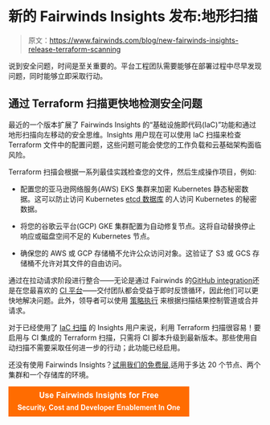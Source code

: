 # 新的 Fairwinds Insights 发布:地形扫描

> 原文：<https://www.fairwinds.com/blog/new-fairwinds-insights-release-terraform-scanning>

 说到安全问题，时间是至关重要的。平台工程团队需要能够在部署过程中尽早发现问题，同时能够立即采取行动。

## 通过 Terraform 扫描更快地检测安全问题

最近的一个版本扩展了 Fairwinds Insights 的“基础设施即代码(IaC)”功能和通过地形扫描向左移动的安全思维。Insights 用户现在可以使用 IaC 扫描来检查 Terraform 文件中的配置问题，这些问题可能会使您的工作负载和云基础架构面临风险。

Terraform 扫描会根据一系列最佳实践检查您的文件，然后生成操作项目，例如:

*   配置您的亚马逊网络服务(AWS) EKS 集群来加密 Kubernetes 静态秘密数据。这可以防止访问 Kubernetes [etcd 数据库](https://etcd.io/) 的人访问 Kubernetes 的秘密数据。

*   将您的谷歌云平台(GCP) GKE 集群配置为自动修复节点。这将自动替换停止响应或磁盘空间不足的 Kubernetes 节点。

*   确保您的 AWS 或 GCP 存储桶不允许公众访问对象。这验证了 S3 或 GCS 存储桶不允许对其文件的自由访问。

通过在拉动请求阶段进行整合——无论是通过 Fairwinds 的[GitHub integration](https://insights.docs.fairwinds.com/installation/ci/github/)还是在您最喜欢的 [CI 平台](https://insights.docs.fairwinds.com/installation/ci/insights-ci-script/)——交付团队都会受益于即时反馈循环，因此他们可以更快地解决问题。此外，领导者可以使用 [策略执行](https://www.fairwinds.com/enforce-kubernetes-policy) 来根据扫描结果控制管道或合并请求。

对于已经使用了 [IaC 扫描](https://www.fairwinds.com/blog/why-infrastructure-as-code-scanning-matters-for-kubernetes-configuration) 的 Insights 用户来说，利用 Terraform 扫描很容易！要启用与 CI 集成的 Terraform 扫描，只需将 CI 脚本升级到最新版本。那些使用自动扫描不需要采取任何进一步的行动；此功能已经启用。

还没有使用 Fairwinds Insights？[试用我们的免费层](https://www.fairwinds.com/blog/get-started-with-fairwinds-insights-free-tier),适用于多达 20 个节点、两个集群和一个存储库的环境。

[![Use Fairwinds Insights for Free Security, Cost and Developer Enablement In One](img/7c86296320eb01b215d8e2755e9c5b9d.png)](https://cta-redirect.hubspot.com/cta/redirect/2184645/34aa4987-a1f9-438a-a145-d7d82d5c479a)
